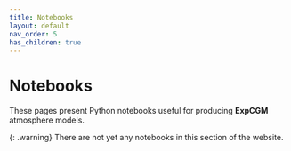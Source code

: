 ```yaml
---
title: Notebooks
layout: default
nav_order: 5
has_children: true
---
```


# Notebooks

These pages present Python notebooks useful for producing **ExpCGM** atmosphere models.

{: .warning}
There are not yet any notebooks in this section of the website.
